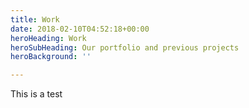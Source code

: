 ```yaml
---
title: Work
date: 2018-02-10T04:52:18+00:00
heroHeading: Work
heroSubHeading: Our portfolio and previous projects
heroBackground: ''

---
```

This is a test